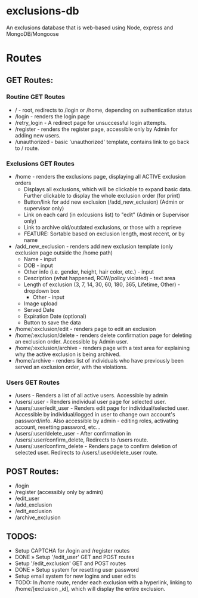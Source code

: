 # exclusions-db

An exclusions database that is web-based using Node, express and MongoDB/Mongoose

# Routes

## GET Routes:

### Routine GET Routes
- / - root, redirects to /login or /home, depending on authentication status
- /login - renders the login page
- /retry_login - A redirect page for unsuccessful login attempts.
- /register - renders the register page, accessible only by Admin for adding new users.
- /unauthorized - basic 'unauthorized' template, contains link to go back to / route.

### Exclusions GET Routes
- /home - renders the exclusions page, displaying all ACTIVE exclusion orders
  - Displays all exclusions, which will be clickable to expand basic data.
    Further clickable to display the whole exclusion order (for print)
  - Button/link for add new exclusion (/add_new_eclusion) (Admin or supervisor only)
  - Link on each card (in exlcusions list) to "edit" (Admin or Supervisor only)
  - Link to archive old/outdated exclusions, or those with a reprieve
  - FEATURE: Sortable based on exclusion length, most recent, or by name
- /add_new_exclusion - renders add new exclusion template (only exclusion page
  outside the /home path)
  - Name - input
  - DOB - input
  - Other info (i.e. gender, height, hair color, etc.) - input
  - Description (what happened, RCW/policy violated) - text area
  - Length of exclusion (3, 7, 14, 30, 60, 180, 365, Lifetime, Other) - dropdown box
    - Other - input
  - Image upload
  - Served Date
  - Expiration Date (optional)
  - Button to save the data
- /home/:exclusion/edit - renders page to edit an exclusion
- /home/:exclusion/delete - renders delete confirmation page for deleting an
  exclusion order. Accessible by Admin user.
- /home/:exclusion/archive - renders page with a text area for explaining why the
  active exclusion is being archived.
- /home/archive - renders list of individuals who have previously been served an
  exclusion order, with the violations.

### Users GET Routes
- /users - Renders a list of all active users. Accessible by admin
- /users/:user - Renders individual user page for selected user.
- /users/:user/edit_user - Renders edit page for individual/selected user. Accessible by individual/logged
  in user to change own account's password/info. Also accessible by admin -
  editing roles, activating account, resetting password, etc...
- /users/:user/delete_user - After confirmation in /users/:user/confirm_delete,
  Redirects to /users route. 
- /users/:user/confirm_delete - Renders page to confirm deletion of selected
  user. Redirects to /users/:user/delete_user route.

## POST Routes:

- /login
- /register (accessibly only by admin)
- /edit_user
- /add_exclusion
- /edit_exclusion
- /archive_exclusion

## TODOS:

- Setup CAPTCHA for /login and /register routes
- DONE » Setup '/edit_user' GET and POST routes
- Setup '/edit_exclusion' GET and POST routes
- DONE » Setup system for resetting user password
- Setup email system for new logins and user edits
- TODO: In /home route, render each exclusion with a hyperlink, linking to
  /home/[exclusion _id], which will display the entire exclusion.
